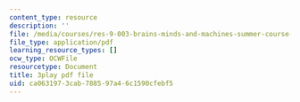 ```yaml
---
content_type: resource
description: ''
file: /media/courses/res-9-003-brains-minds-and-machines-summer-course-summer-2015/ca0631973cab788597a46c1590cfebf5_2304740.pdf
file_type: application/pdf
learning_resource_types: []
ocw_type: OCWFile
resourcetype: Document
title: 3play pdf file
uid: ca063197-3cab-7885-97a4-6c1590cfebf5
---
```


